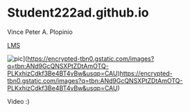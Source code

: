 # Student222ad.github.io
Vince Peter A. Plopinio

[LMS](https://jhs.adnu.edu.ph)

![pic]([https://jhs.adnu.edu.ph/pluginfile.php/17662/mod_page/content/6/golden_knight_classic1.png)](https://encrypted-tbn0.gstatic.com/images?q=tbn:ANd9GcQNSXPtZDtAmOTQ-PLKxhizCdkf3Be4BT4vBw&usqp=CAU)https://encrypted-tbn0.gstatic.com/images?q=tbn:ANd9GcQNSXPtZDtAmOTQ-PLKxhizCdkf3Be4BT4vBw&usqp=CAU)

Video :)

